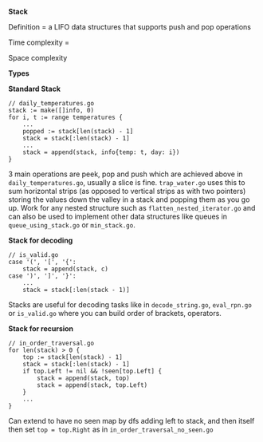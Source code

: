 **Stack**

Definition = a LIFO data structures that supports push and pop operations

Time complexity = 

Space complexity 

**Types**

**Standard Stack**
```
// daily_temperatures.go
stack := make([]info, 0)
for i, t := range temperatures {
    ...
    popped := stack[len(stack) - 1]
    stack = stack[:len(stack) - 1]
    ...
    stack = append(stack, info{temp: t, day: i})
}
```
3 main operations are peek, pop and push which are achieved above in `daily_temperatures.go`, usually a slice is fine. `trap_water.go` uses this to sum horizontal strips (as opposed to vertical strips as with two pointers) storing the values down the valley in a stack and popping them as you go up. Work for any nested structure such as `flatten_nested_iterator.go` and can also be used to implement other data structures like queues in `queue_using_stack.go` or `min_stack.go`. 

**Stack for decoding**
```
// is_valid.go
case '(', '[', '{':
    stack = append(stack, c)
case ')', ']', '}':
    ...
    stack = stack[:len(stack - 1)]
```
Stacks are useful for decoding tasks like in `decode_string.go`, `eval_rpn.go` or `is_valid.go` where you can build order of brackets, operators. 

**Stack for recursion**
```
// in_order_traversal.go
for len(stack) > 0 {
    top := stack[len(stack) - 1]
    stack = stack[:len(stack) - 1]
    if top.Left != nil && !seen[top.Left] {
        stack = append(stack, top)
        stack = append(stack, top.Left)
    }
    ...
}
```
Can extend to have no seen map by dfs adding left to stack, and then itself then set `top = top.Right` as in `in_order_traversal_no_seen.go`